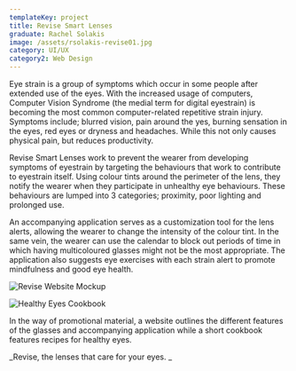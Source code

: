 ```yaml
---
templateKey: project
title: Revise Smart Lenses
graduate: Rachel Solakis
image: /assets/rsolakis-revise01.jpg
category: UI/UX
category2: Web Design
---
```

Eye strain is a group of symptoms which occur in some people after extended use of the eyes. With the increased usage of computers, Computer Vision Syndrome (the medial term for digital eyestrain) is becoming the most common computer-related repetitive strain injury. Symptoms include; blurred vision, pain around the yes, burning sensation in the eyes, red eyes or dryness and headaches. While this not only causes physical pain, but reduces productivity.

Revise Smart Lenses work to prevent the wearer from developing symptoms of eyestrain by targeting the behaviours that work to contribute to eyestrain itself. Using colour tints around the perimeter of the lens, they notify the wearer when they participate in unhealthy eye behaviours. These behaviours are lumped into 3 categories; proximity, poor lighting and prolonged use. 

An accompanying application serves as a customization tool for the lens alerts, allowing the wearer to change the intensity of the colour tint. In the same vein, the wearer can use the calendar to block out periods of time in which having multicoloured glasses might not be the most appropriate. The application also suggests eye exercises with each strain alert to promote mindfulness and good eye health.

![Revise Website Mockup](/assets/rsolakis-revise02.jpg)

![Healthy Eyes Cookbook](/assets/rsolakis-revise-03.jpg)

In the way of promotional material, a website outlines the different features of the glasses and accompanying application while a short cookbook features recipes for healthy eyes. 

_Revise, the lenses that care for your eyes. _

